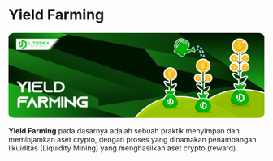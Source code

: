 # Yield Farming

![](<../../.gitbook/assets/5. YIELD FARMING.svg>)

**Yield Farming** pada dasarnya adalah sebuah praktik menyimpan dan meminjamkan aset crypto, dengan proses yang dinamakan penambangan likuiditas (Liquidity Mining) yang menghasilkan aset crypto (reward).
